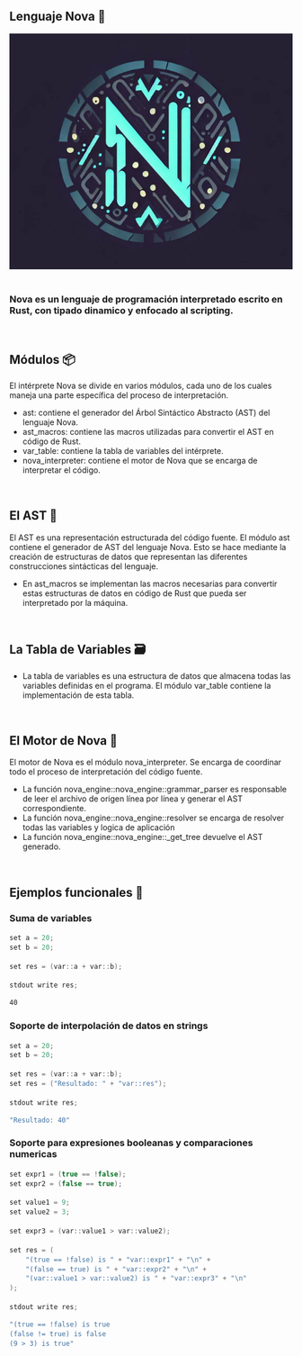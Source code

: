 ## Lenguaje Nova 🚀 ##

![Nova logo](nova_logo.jpeg)
<br>
<br>
### Nova es un lenguaje de programación interpretado escrito en Rust, con tipado dinamico y enfocado al scripting.

<br>

## Módulos 📦 ##

El intérprete Nova se divide en varios módulos, cada uno de los cuales maneja una parte específica del proceso de interpretación.

- ast: contiene el generador del Árbol Sintáctico Abstracto (AST) del lenguaje Nova.
- ast_macros: contiene las macros utilizadas para convertir el AST en código de Rust.
- var_table: contiene la tabla de variables del intérprete.
- nova_interpreter: contiene el motor de Nova que se encarga de interpretar el código.


<br>


## El AST 🌳 ##

El AST es una representación estructurada del código fuente. El módulo ast contiene el generador de AST del lenguaje Nova. Esto se hace mediante la creación de estructuras de datos que representan las diferentes construcciones sintácticas del lenguaje.

- En ast_macros se implementan las macros necesarias para convertir estas estructuras de datos en código de Rust que pueda ser interpretado por la máquina.


<br>


## La Tabla de Variables 🗃️ ##

- La tabla de variables es una estructura de datos que almacena todas las variables definidas en el programa. El módulo var_table contiene la implementación de esta tabla.


<br>


## El Motor de Nova 🚀 ##

El motor de Nova es el módulo nova_interpreter. Se encarga de coordinar todo el proceso de interpretación del código fuente.

- La función nova_engine::nova_engine::grammar_parser es responsable de leer el archivo de origen línea por línea y generar el AST correspondiente.
- La función nova_engine::nova_engine::resolver se encarga de resolver todas las variables y logica de aplicación
- La función nova_engine::nova_engine::_get_tree devuelve el AST generado.


<br>


## Ejemplos funcionales 💪 ##

### Suma de variables ###

```csharp
set a = 20;
set b = 20;

set res = (var::a + var::b);

stdout write res;
```
```bash
40
```

### Soporte de interpolación de datos en strings ###

```csharp
set a = 20;
set b = 20;

set res = (var::a + var::b);
set res = ("Resultado: " + "var::res");

stdout write res;
```
```bash
"Resultado: 40"
```

### Soporte para expresiones booleanas y comparaciones numericas ###

```csharp
set expr1 = (true == !false);
set expr2 = (false == true);

set value1 = 9;
set value2 = 3;

set expr3 = (var::value1 > var::value2);

set res = (
    "(true == !false) is " + "var::expr1" + "\n" +
    "(false == true) is " + "var::expr2" + "\n" +
    "(var::value1 > var::value2) is " + "var::expr3" + "\n"
);

stdout write res;

```
```bash
"(true == !false) is true
(false != true) is false
(9 > 3) is true"
```